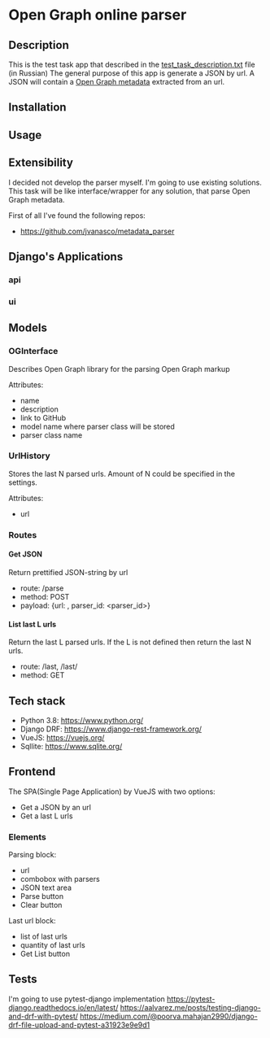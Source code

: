 # Open Graph online parser

## Description 

This is the test task app that described in the [test_task_description.txt](test_task_description.txt) file (in Russian)
The general purpose of this app is generate a JSON by url.
A JSON will contain a [Open Graph metadata](https://ogp.me/) extracted from an url.

## Installation

## Usage

## Extensibility

I decided not develop the parser myself. 
I'm going to use existing solutions.
This task will be like interface/wrapper for any solution, 
that parse Open Graph metadata.

First of all I've found the following repos: 

* https://github.com/jvanasco/metadata_parser

## Django's Applications

### api

### ui

## Models

### OGInterface

Describes Open Graph library for the parsing Open Graph markup

Attributes:

* name
* description
* link to GitHub
* model name where parser class will be stored
* parser class name

### UrlHistory

Stores the last N parsed urls.
Amount of N could be specified in the settings.

Attributes:

* url

### Routes

#### Get JSON

Return prettified JSON-string by url

* route: /parse
* method: POST
* payload: {url: <url>, parser_id: <parser_id>}

#### List last L urls

Return the last L parsed urls.
If the L is not defined then return the last N urls.   

* route: /last, /last/<L>
* method: GET

## Tech stack 

* Python 3.8: https://www.python.org/
* Django DRF: https://www.django-rest-framework.org/
* VueJS: https://vuejs.org/
* Sqllite: https://www.sqlite.org/

## Frontend

The SPA(Single Page Application) by VueJS with two options: 

* Get a JSON by an url 
* Get a last L urls

### Elements

Parsing block:

* url 
* combobox with parsers
* JSON text area
* Parse button
* Clear button

Last url block:

* list of last urls
* quantity of last urls
* Get List button

## Tests

I'm going to use pytest-django implementation
https://pytest-django.readthedocs.io/en/latest/
https://aalvarez.me/posts/testing-django-and-drf-with-pytest/
https://medium.com/@poorva.mahajan2990/django-drf-file-upload-and-pytest-a31923e9e9d1


